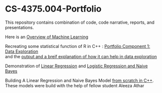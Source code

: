 # CS-4375.004-Portfolio
This repository contains combination of code, code narrative, reports, and presentations.  

Here is an [Overview of Machine Learning](https://github.com/umaid-git/CS-4375.004-Portfolio/blob/main/Assignment%201/Overview%20of%20ML.pdf)

Recreating some statistical function of R in C++ : [Portfolio Component 1: Data Exploration](https://github.com/umaid-git/CS-4375.004-Portfolio/blob/main/Portfolio%20Component%201%20Data%20Exploration/main.cpp)  
and the [output and a breif explanation of how it can help in data exploration](https://github.com/umaid-git/CS-4375.004-Portfolio/blob/main/Portfolio%20Component%201%20Data%20Exploration/Portfolio%20Component%201%20Data%20Exploration.pdf)  

Demonstration of [Linear Regression](https://github.com/umaid-git/CS-4375.004-Portfolio/blob/main/Portfolio%20Linear%20Models/Regression.pdf) and [Logistic Regression and Naive Bayes](https://github.com/umaid-git/CS-4375.004-Portfolio/blob/main/Portfolio%20Linear%20Models/Classification.pdf)  
  
Building A Linear Regression and Naive Bayes Model [from scratch in C++](https://github.com/umaid-git/CS-4375.004-Portfolio/tree/main/C%2B%2B%20Algorithms%20from%20Scratch). These models were build with the help of fellow student Aleeza Athar  



